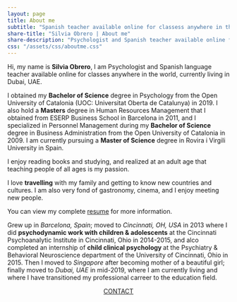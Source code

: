 ```yaml
---
layout: page
title: About me
subtitle: "Spanish teacher available online for classess anywhere in the world"
share-title: "Silvia Obrero | About me"
share-description: "Psychologist and Spanish teacher available online for classes anywhere in the world"
css: "/assets/css/aboutme.css"
---
```


<div id="aboutme-section">

<p class="about-text">
<span class="fa fa-briefcase about-icon"></span>
Hi, my name is <strong>Silvia Obrero</strong>, I am Psychologist and Spanish language teacher available online for classes anywhere in the world, currently living in Dubai, UAE.
</p>

<p class="about-text">
<span class="fa fa-graduation-cap about-icon"></span>
I obtained my <strong>Bachelor of Science</strong> degree in Psychology from the Open University of Catalonia (UOC: Universitat Oberta de Catalunya) in 2019. I also hold a <strong>Masters</strong> degree in Human Resources Management that I obtained from ESERP Business School in Barcelona in 2011, and I specialized in Personnel Management during my <strong>Bachelor of Science</strong> degree in Business Administration from the Open University of Catalonia in 2009. I am currently pursuing a <strong>Master of Science</strong> degree in Rovira i Virgili University in Spain.
</p>

<p class="about-text">
<span class="fa fa-book about-icon"></span>
I enjoy reading books and studying, and realized at an adult age that teaching people of all ages is my passion. 
</p>

<p class="about-text">
<span class="fa fa-heart about-icon"></span>
I love <strong>travelling</strong> with my family and getting to know new countries and cultures. I am also very fond of gastronomy, cinema, and I enjoy meeting new people.
</p>

<p class="about-text">
<span class="fa fa-file-alt about-icon"></span>
You can view my complete <a href="/resume">resume</a> for more information. 
</p>

<p class="about-text">
<span class="fa fa-globe-americas about-icon"></span>
Grew up in <i>Barcelona, Spain</i>; moved to <i>Cincinnati, OH, USA</i> in 2013 where I did <strong>psychodynamic work with children & adolescents</strong> at the Cincinnati Psychoanalytic Institute in Cincinnati, Ohio in 2014-2015, and alco completed an internship of <strong>child clinical psychology </strong> at the Psychiatry & Behavioral Neuroscience department of the University of Cincinnati, Ohio in 2015. Then I moved to <i>Singapore</i> after becoming mother of a beautiful girl; finally moved to <i>Dubai, UAE</i> in mid-2019, where I am currently living and where I have transitioned my professional carreer to the education field.
</p>


<div style="text-align: center;">
<a href="/contact" class="contact-me-btn actionbtn">
      <span class="far fa-envelope" aria-hidden="true"></span>
      CONTACT
</a>
</div>
